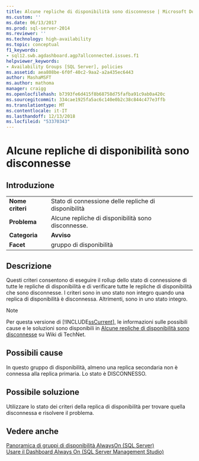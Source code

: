 ```yaml
---
title: Alcune repliche di disponibilità sono disconnesse | Microsoft Docs
ms.custom: ''
ms.date: 06/13/2017
ms.prod: sql-server-2014
ms.reviewer: ''
ms.technology: high-availability
ms.topic: conceptual
f1_keywords:
- sql12.swb.agdashboard.agp7allconnected.issues.f1
helpviewer_keywords:
- Availability Groups [SQL Server], policies
ms.assetid: aea808be-6f0f-40c2-9aa2-a2a435ec6443
author: MashaMSFT
ms.author: mathoma
manager: craigg
ms.openlocfilehash: b7393fe6d415f8b68758d75fafba91c9ab0a420c
ms.sourcegitcommit: 334cae1925fa5ac6c140e0b2c38c844c477e3ffb
ms.translationtype: MT
ms.contentlocale: it-IT
ms.lasthandoff: 12/13/2018
ms.locfileid: "53370343"
---
```

# <a name="some-availability-replicas-are-disconnected"></a>Alcune repliche di disponibilità sono disconnesse
    
## <a name="introduction"></a>Introduzione  
  
|||  
|-|-|  
|**Nome criteri**|Stato di connessione delle repliche di disponibilità|  
|**Problema**|Alcune repliche di disponibilità sono disconnesse.|  
|**Categoria**|**Avviso**|  
|**Facet**|gruppo di disponibilità|  
  
## <a name="description"></a>Descrizione  
 Questi criteri consentono di eseguire il rollup dello stato di connessione di tutte le repliche di disponibilità e di verificare tutte le repliche di disponibilità che sono disconnesse. I criteri sono in uno stato non integro quando una replica di disponibilità è disconnessa. Altrimenti, sono in uno stato integro.  
  
> [!NOTE]  
>  Per questa versione di [!INCLUDE[ssCurrent](../../../includes/sscurrent-md.md)], le informazioni sulle possibili cause e le soluzioni sono disponibili in [Alcune repliche di disponibilità sono disconnesse](https://go.microsoft.com/fwlink/p/?LinkId=220855) su Wiki di TechNet.  
  
## <a name="possible-causes"></a>Possibili cause  
 In questo gruppo di disponibilità, almeno una replica secondaria non è connessa alla replica primaria. Lo stato è DISCONNESSO.  
  
## <a name="possible-solution"></a>Possibile soluzione  
 Utilizzare lo stato dei criteri della replica di disponibilità per trovare quella disconnessa e risolvere il problema.  
  
## <a name="see-also"></a>Vedere anche  
 [Panoramica di gruppi di disponibilità AlwaysOn &#40;SQL Server&#41;](overview-of-always-on-availability-groups-sql-server.md)   
 [Usare il Dashboard Always On &#40;SQL Server Management Studio&#41;](use-the-always-on-dashboard-sql-server-management-studio.md)  
  
  
